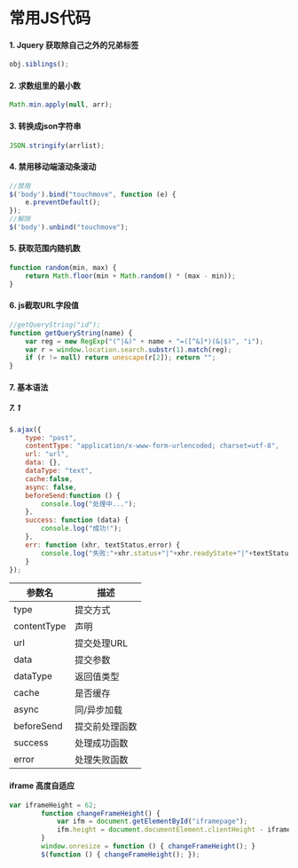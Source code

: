 ﻿# 常用JS代码
#### 1. Jquery 获取除自己之外的兄弟标签
```js
obj.siblings(); 
```
#### 2. 求数组里的最小数
```js
Math.min.apply(null, arr);
```
#### 3. 转换成json字符串
```js
JSON.stringify(arrlist);
```
#### 4. 禁用移动端滚动条滚动
```js
//禁用
$('body').bind("touchmove", function (e) {
    e.preventDefault();
});
//解除
$('body').unbind("touchmove");
```
#### 5. 获取范围内随机数
```js
function random(min, max) {
    return Math.floor(min + Math.random() * (max - min));
}
```
#### 6. js截取URL字段值
```js
//getQueryString("id");
function getQueryString(name) {
    var reg = new RegExp("(^|&)" + name + "=([^&]*)(&|$)", "i");
    var r = window.location.search.substr(1).match(reg);
    if (r != null) return unescape(r[2]); return "";
}
```
#### 7. 基本语法
##### 7. 1
```js
$.ajax({
    type: "post",
    contentType: "application/x-www-form-urlencoded; charset=utf-8",
    url: "url",
    data: {},
    dataType: "text",
    cache:false,
    async: false,
    beforeSend:function () {
        console.log("处理中...");
    },
    success: function (data) {
        console.log("成功!");
    },
    err: function (xhr, textStatus,error) {
        console.log("失败:"+xhr.status+"|"+xhr.readyState+"|"+textStatus);
    }
});
```

|参数名| 描述 |
|-|-|
|type|提交方式|
|contentType|声明|
|url|提交处理URL|
|data|提交参数|
|dataType|返回值类型|
|cache|是否缓存|
|async|同/异步加载|
|beforeSend|提交前处理函数|
|success|处理成功函数|
|error|处理失败函数|

#### iframe 高度自适应
``` js
var iframeHeight = 62;
        function changeFrameHeight() {
            var ifm = document.getElementById("iframepage");
            ifm.height = document.documentElement.clientHeight - iframeHeight;
        }
        window.onresize = function () { changeFrameHeight(); }
        $(function () { changeFrameHeight(); });
```

